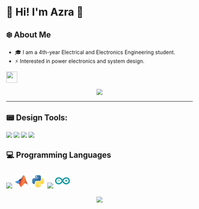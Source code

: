 # 🧊 Hi! I'm Azra 🚀

## ❄️ About Me
- 🎓 I am a 4th-year Electrical and Electronics Engineering student.
- ⚡ Interested in power electronics and system design.
<a href="https://www.linkedin.com/in/azrateker">
  <img src="https://cdn.jsdelivr.net/gh/devicons/devicon/icons/linkedin/linkedin-original.svg" width="30" height="30"/>
</a>

<p align="center">
  <img src="https://art.pixilart.com/sr292bb1d1a89aws3.png" width="200"/>
</p>

---
## 📟 Design Tools:

<img src="https://cpe.ifmo.ru/public/nodes/97/2a/67/35/altium_logo.png" width="40"/> <img src="https://easyeda.com/images/easyeda-thumbnail.png?id=d5ed1fe5930602975df1" width="40"/> <img src="https://media.imgcdn.org/repo/2023/12/auto-desk-eagle/658ac0582fa7a-auto-desk-eagle-Icon.webp" width="40"/> <img src="https://pbs.twimg.com/profile_images/1618407247117430784/e_CppVMT_400x400.jpg" width="40"/>

## 💻 Programming Languages

<img src="https://devicon-website.vercel.app/api/c/original.svg" width="40"/> <img src="https://raw.githubusercontent.com/devicons/devicon/master/icons/matlab/matlab-original.svg" width="40"/> <img src="https://raw.githubusercontent.com/devicons/devicon/master/icons/python/python-original.svg" width="40"/> <img src="https://dl.flathub.org/repo/appstream/x86_64/icons/128x128/com.st.STM32CubeIDE.png" width="40"/> <img src="https://raw.githubusercontent.com/devicons/devicon/master/icons/arduino/arduino-original.svg" width="40"/> 
---

<p align="center">
  <img src="https://art.pixilart.com/sr21df2b5d71d4e.gif" width="200"/>
</p>

